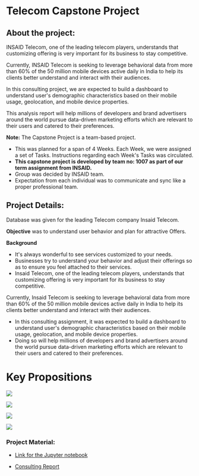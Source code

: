 # Telecom Capstone Project

## About the project:
INSAID Telecom, one of the leading telecom players, understands that customizing offering is very important for its business to stay competitive.

Currently, INSAID Telecom is seeking to leverage behavioral data from more than 60% of the 50 million mobile devices active daily in India to help its clients better understand and interact with their audiences.

In this consulting project, we are expected to build a dashboard to understand user's demographic characteristics based on their mobile usage, geolocation, and mobile device properties.

This analysis report will help millions of developers and brand advertisers around the world pursue data-driven marketing efforts which are relevant to their users and catered to their preferences.

**Note:** The Capstone Project is a team-based project.
- This was planned for a span of 4 Weeks. Each Week, we were assigned a set of Tasks. Instructions regarding each Week's Tasks was circulated. 
- **This capstone project is developed by team no: 1007 as part of our term assignment from INSAID.**
- Group was decided by INSAID team. 
- Expectation from each individual was to communicate and sync like a proper professional team. 

## Project Details:
Database was given for the leading Telecom company Insaid Telecom. 

**Objective** was to understand user behavior and plan for attractive Offers.

**Background**
- It's always wonderful to see services customized to your needs.
- Businesses try to understand your behavior and adjust their offerings so as to ensure you feel attached to their services.
- Insaid Telecom, one of the leading telecom players, understands that customizing offering is very important for its business to stay     competitive.

Currently, Insaid Telecom is seeking to leverage behavioral data from more than 60% of the 50 million mobile devices active daily in    India to help its clients better understand and interact with their audiences.

- In this consulting assignment, it was expected to build a dashboard to understand user's demographic characteristics based on   their mobile usage, geolocation, and mobile device properties.
- Doing so will help millions of developers and brand advertisers around the world pursue data-driven marketing efforts which are         relevant to their users and catered to their preferences.

**Key Propositions**
=====
![](https://github.com/pratikbarjatya/Telecom-Capstone-Project/blob/master/images/capstone_analysis.png)

![](https://github.com/pratikbarjatya/Telecom-Capstone-Project/blob/master/images/proposed_solutions_1.png)

![](https://github.com/pratikbarjatya/Telecom-Capstone-Project/blob/master/images/proposed_solutions_2.png)

![](https://github.com/pratikbarjatya/Telecom-Capstone-Project/blob/master/images/proposed_solutions_3.png)


### Project Material:

- [Link for the Jupyter notebook](https://github.com/pratikbarjatya/Telecom-Capstone-Project/blob/master/capstone_telecom_analysis.ipynb)

- [Consulting Report](https://github.com/pratikbarjatya/Telecom-Capstone-Project/blob/master/counsulting_report.pdf)
